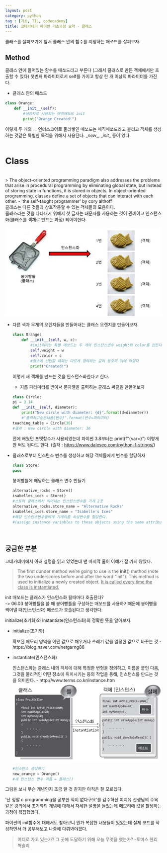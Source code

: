 ```yaml
---
layout: post
category: python
tag : [기초, TIL, codecademy]
title: 코데카데미 파이썬 기초과정 요약 - 클래스
---
```


클래스를 살펴보기에 앞서 클래스 안의 함수를 지칭하는 매쏘드를 살펴보자.

## Method  
<div class="message">
클래스 안에 들어있는 함수를 매쏘드라고 부른다 (그래서 클래스로 만든 객체에서만 호출할 수 있다) 
첫번째 파라미터로서 self를 가지고 항상 한 개 이상의 파라미터를 가진다.
</div>      

* 클래스 안의 매쏘드

```python
class Orange:
    def __init__(self):
        #생성자로 사용되는 매직매쏘드 init
        print("Orange Created!")
```    

이렇게 두 개의 __ 언더스코어로 둘러쌓인 매쏘드는 매직매쏘드라고 불리고 객체를 생성하는 것같은 특별한 목적을 위해서 사용된다. \__new__, \__init__ 등이 있다.      
<br>

# Class
<br>
> The object-oriented programming paradigm also addresses the problems that arise in procedural programming by eliminating global state, but instead of storing state in functions, it is stored in objects. In object-oriented programming, classes define a set of objects that can interact with each other. - 'the self-taught programmer' by cory althoff    
<div class="message">
클래스는 다른 것들과 상호작용할 수 있는 객체들의 모음이다.<br>
클래스라는 것을 나타내기 위해서 첫 글자는 대문자를 사용하는 것이 관례이고 인스턴스화(클래스를 객체로 만드는 과정) 되어야한다. 
</div>  

<br>
<img src = "../public/img/instantiate1.jpeg">    
<br>

* 다른 색과 무게의 오렌지들을 만들어내는 클래스 오렌지를 만들어보자.    

    ```python
    class Orange:
        def __init__(self, w, c):
            #init이라는 특별 매쏘드는 두 개의 인스탄스변수 weight와 color를 만든다.
            self.weight = w
            self.color = c
            #평소에 선언할 때와는 다르게 정의하는 값이 등호의 뒤에 와있다
            print("Created!")
    ```    

    이렇게 새 객체를 만드는 것을 인스턴스화한다고 한다.
    <br>
    * 지름 파라미터를 받아서 문자열을 출력하는 클래스 써클을 만들어보자

    ```python
    class Circle:
    pi = 3.14
    def __init__(self, diameter):
        print("New circle with diameter: {d}".format(d=diameter))
        #"출력하고싶은내용{변수}".format(변수=파라미터)
    teaching_table = Circle(36)
    #결과 : New circle with diameter: 36
    ```  
    전에 배웠던 포맷함수가 사용되었는데 파이썬 3.8부터는 print(f"{var=}") 이렇게만 써도 된다도 한다. 
    (출처 : https://www.daleseo.com/python-f-strings/) 

* 클래스로부터 인스탄스 변수를 생성하고 해당 객체들에게 변수를 할당하자

    ```python
    class Store:
    pass
    ```
    붕어빵틀에 해당하는 클래스 변수 만들기  

    ```python
    alternative_rocks = Store() 
    isabelles_ices = Store()
    #스토어 클래스에서 찍어내는 인스턴스변수들 가게 2곳
    alternative_rocks.store_name = "Alternative Rocks" 
    isabelles_ices.store_name = "Isabelle's Ices"
    #해당 인스턴스변수들에게 가게이름 속성변수를 할당한다. 
    #(assign instance variables to these objects using the same attribute notation that was used for accessing class variables.)
    ```
<br>

## 궁금한 부분

코데카데미에서 아래 설명을 읽고 있었는데 맨 마지막 줄이 이해가 잘 가지 않았다.

>The first dunder method we’re going to use is the __init__() method (note the two underscores before and after the word “init”). This method is used to initialize a newly created object. <u>It is called every time the class is instantiated.</u> 


init 매쏘드는 클래스가 인스턴스화 될때마다 호출된다?  
-> 06.03 붕어빵틀을 쓸 때 붕어빵틀을 구성하는 매쏘드를 사용하기때문에 붕어빵을 찍어낼 때(인스턴스화) 매쏘드가 호출된다고 생각한다.

initialize(초기화)와 instantiate(인스턴스화)의 정확한 뜻을 알아보자.


* initialize(초기화)

    <div class="message">
    확보된 메모리 영역을 어떤 값으로 채우거나 쓰레기 값을 일정한 값으로 바꾸는 것 - https://blog.naver.com/netgarng88
    </div>


* instantiate(인스턴스화)

    <div class="message">
    인스턴스화는 클래스 내의 객체에 대해 특정한 변형을 정의하고, 이름을 붙인 다음, 그것을 물리적인 어떤 장소에 위치시키는 등의 작업을 통해, 인스턴스를 만드는 것을 의미한다. - http://www.terms.co.kr/instance.htm
    </div>  

    <img src = "../public/img/instantiate2.png">  

    ```python
    #인스턴스 생성하기
    new_orange = Orange()
    #새 인스턴스 변수 이름 = 클래스()
    ```

그림을 보니 무슨 개념인지 조금 알 것 같지만 아직은 잘 모르겠다.

'난 정말 c programming을 공부한 적이 없다구요'를 감수하신 이지유 선생님의 주옥같은 강의에서 초기화의 개념에 대해서 자세한 설명을 들었는데 메모리에 값을 할당하는 과정이 복잡했었다.

파이썬의 init함수에 대해서도 찾아보니 뭔가 복잡한 내용들이 있었는데 실제 코드를 작성하면서 더 공부해보고 나중에 다뤄봐야겠다.

> 어디로 가고 있는가?
그 곳에 도달하기 위해 오늘 무엇을 했는가?   -토머스 헨리 헉슬리
